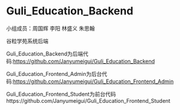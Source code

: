 # Guli_Education_Backend

小组成员：周国辉 李阳 林盛义 朱思翰

谷粒学苑系统后端

Guli_Education_Backend为后端代码:https://github.com/Janyumeigui/Guli_Education_Backend

Guli_Education_Frontend_Admin为后台代码:https://github.com/Janyumeigui/Guli_Education_Frontend_Admin

Guli_Education_Frontend_Student为前台代码https://github.com/Janyumeigui/Guli_Education_Frontend_Student
